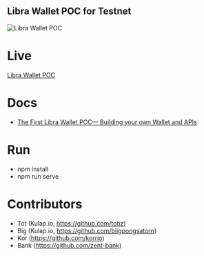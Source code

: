 ## Libra Wallet POC for Testnet

![Libra Wallet POC](https://cdn-images-1.medium.com/max/2600/1*dSIjHHJVv9JbKwswRFXJwg.png)

# Live
[Libra Wallet POC](https://dev.kulap.io/libra/)

# Docs
- [The First Libra Wallet POC— Building your own Wallet and APIs](https://medium.com/kulapofficial/the-first-libra-wallet-poc-building-your-own-wallet-and-apis-3cb578c0bd52?postPublishedType=repub)


# Run
-   npm install
-   npm run serve


# Contributors
- Tot (Kulap.io, https://github.com/totiz)
- Big (Kulap.io, https://github.com/biigpongsatorn)
- Kor (https://github.com/korrio)
- Bank (https://github.com/zent-bank)
